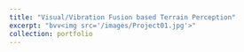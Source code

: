 ```yaml
---
title: "Visual/Vibration Fusion based Terrain Perception"
excerpt: "bvv<img src='/images/Project01.jpg'>"
collection: portfolio
---
```

